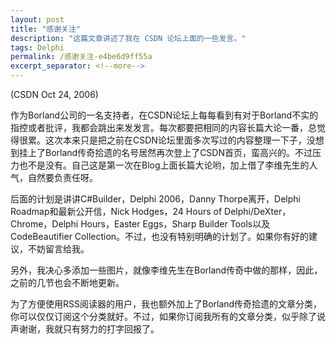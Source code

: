 ```yaml
---
layout: post
title: "感谢关注"
description: "这篇文章讲述了我在 CSDN 论坛上面的一些发言。"
tags: Delphi
permalink: /感谢关注-e4be6d9ff55a
excerpt_separator: <!--more-->
---
```

(CSDN Oct 24, 2006)

作为Borland公司的一名支持者，在CSDN论坛上每每看到有对于Borland不实的指控或者批评，我都会跳出来发发言。每次都要把相同的内容长篇大论一番，总觉得很累。这次本来只是把之前在CSDN论坛里面多次写过的内容整理一下子，没想到挂上了Borland传奇拾遗的名号居然再次登上了CSDN首页，蛮高兴的。不过压力也不是没有。自己这是第一次在Blog上面长篇大论哟，加上借了李维先生的人气，自然要负责任呀。
<!--more-->

后面的计划是讲讲C#Builder，Delphi 2006，Danny Thorpe离开，Delphi Roadmap和最新公开信，Nick Hodges，24 Hours of Delphi/DeXter，Chrome，Delphi Hours，Easter Eggs，Sharp Builder Tools以及CodeBeautifier Collection。不过，也没有特别明确的计划了。如果你有好的建议，不妨留言给我。

另外，我决心多添加一些图片，就像李维先生在Borland传奇中做的那样，因此，之前的几节也会不断地更新。

为了方便使用RSS阅读器的用户，我也额外加上了Borland传奇拾遗的文章分类，你可以仅仅订阅这个分类就好。不过，如果你订阅我所有的文章分类，似乎除了说声谢谢，我就只有努力的打字回报了。
